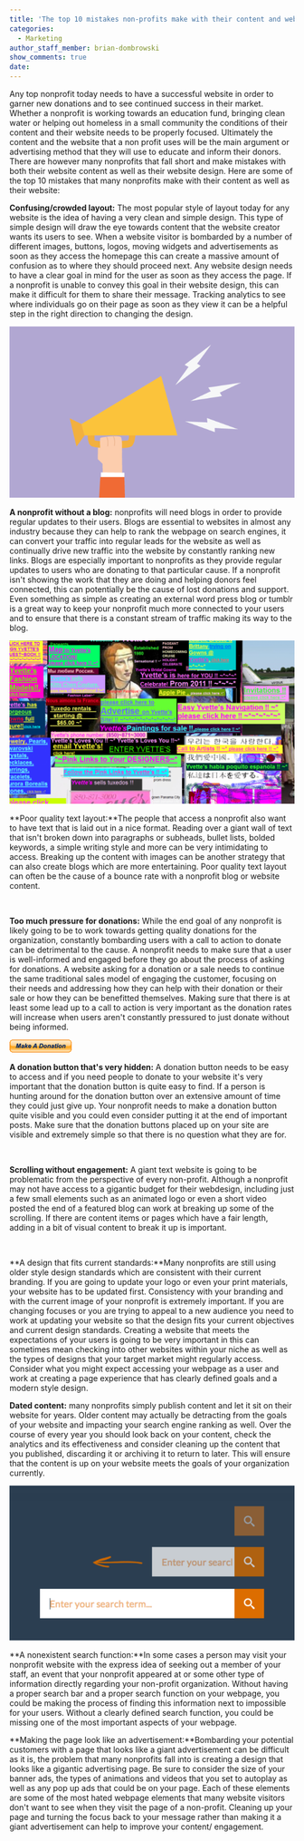 ```yaml
---
title: 'The top 10 mistakes non-profits make with their content and websites:'
categories:
  - Marketing
author_staff_member: brian-dombrowski
show_comments: true
date:
---
```



Any top nonprofit today needs to have a successful website in order to garner new donations and to see continued success in their market. Whether a nonprofit is working towards an education fund, bringing clean water or helping out homeless in a small community the conditions of their content and their website needs to be properly focused. Ultimately the content and the website that a non profit uses will be the main argument or advertising method that they will use to educate and inform their donors. There are however many nonprofits that fall short and make mistakes with both their website content as well as their website design. Here are some of the top 10 mistakes that many nonprofits make with their content as well as their website:

**Confusing/crowded layout:** The most popular style of layout today for any website is the idea of having a very clean and simple design. This type of simple design will draw the eye towards content that the website creator wants its users to see. When a website visitor is bombarded by a number of different images, buttons, logos, moving widgets and advertisements as soon as they access the homepage this can create a massive amount of confusion as to where they should proceed next. Any website design needs to have a clear goal in mind for the user as soon as they access the page. If a nonprofit is unable to convey this goal in their website design, this can make it difficult for them to share their message. Tracking analytics to see where individuals go on their page as soon as they view it can be a helpful step in the right direction to changing the design.

![](/uploads/versions/story-nonprofit-blog---x----667-400x---.png)

**A nonprofit without a blog:** nonprofits will need blogs in order to provide regular updates to their users. Blogs are essential to websites in almost any industry because they can help to rank the webpage on search engines, it can convert your traffic into regular leads for the website as well as continually drive new traffic into the website by constantly ranking new links. Blogs are especially important to nonprofits as they provide regular updates to users who are donating to that particular cause. If a nonprofit isn't showing the work that they are doing and helping donors feel connected, this can potentially be the cause of lost donations and support. Even something as simple as creating an external word press blog or tumblr is a great way to keep your nonprofit much more connected to your users and to ensure that there is a constant stream of traffic making its way to the blog.

![](/uploads/versions/138-1024x584---x----1024-584x---.png)

**Poor quality text layout:**The people that access a nonprofit also want to have text that is laid out in a nice format. Reading over a giant wall of text that isn't broken down into paragraphs or subheads, bullet lists, bolded keywords, a simple writing style and more can be very intimidating to access. Breaking up the content with images can be another strategy that can also create blogs which are more entertaining. Poor quality text layout can often be the cause of a bounce rate with a nonprofit blog or website content.

&nbsp;

**Too much pressure for donations:** While the end goal of any nonprofit is likely going to be to work towards getting quality donations for the organization, constantly bombarding users with a call to action to donate can be detrimental to the cause. A nonprofit needs to make sure that a user is well-informed and engaged before they go about the process of asking for donations. A website asking for a donation or a sale needs to continue the same traditional sales model of engaging the customer, focusing on their needs and addressing how they can help with their donation or their sale or how they can be benefitted themselves. Making sure that there is at least some lead up to a call to action is very important as the donation rates will increase when users aren't constantly pressured to just donate without being informed.

![](/uploads/versions/x-click-but21---x----110-23x---.gif)

**A donation button that's very hidden:** A donation button needs to be easy to access and if you need people to donate to your website it's very important that the donation button is quite easy to find. If a person is hunting around for the donation button over an extensive amount of time they could just give up. Your nonprofit needs to make a donation button quite visible and you could even consider putting it at the end of important posts. Make sure that the donation buttons placed up on your site are visible and extremely simple so that there is no question what they are for.

&nbsp;

**Scrolling without engagement:** A giant text website is going to be problematic from the perspective of every non-profit. Although a nonprofit may not have access to a gigantic budget for their webdesign, including just a few small elements such as an animated logo or even a short video posted the end of a featured blog can work at breaking up some of the scrolling. If there are content items or pages which have a fair length, adding in a bit of visual content to break it up is important.

&nbsp;

**A design that fits current standards:**Many nonprofits are still using older style design standards which are consistent with their current branding. If you are going to update your logo or even your print materials, your website has to be updated first. Consistency with your branding and with the current image of your nonprofit is extremely important. If you are changing focuses or you are trying to appeal to a new audience you need to work at updating your website so that the design fits your current objectives and current design standards. Creating a website that meets the expectations of your users is going to be very important in this can sometimes mean checking into other websites within your niche as well as the types of designs that your target market might regularly access. Consider what you might expect accessing your webpage as a user and work at creating a page experience that has clearly defined goals and a modern style design.

**Dated content:** many nonprofits simply publish content and let it sit on their website for years. Older content may actually be detracting from the goals of your website and impacting your search engine ranking as well. Over the course of every year you should look back on your content, check the analytics and its effectiveness and consider cleaning up the content that you published, discarding it or archiving it to return to later. This will ensure that the content is up on your website meets the goals of your organization currently.

![](/uploads/versions/expandable-search-bar-deconstructed---x----800-434x---.png)

**A nonexistent search function:**In some cases a person may visit your nonprofit website with the express idea of seeking out a member of your staff, an event that your nonprofit appeared at or some other type of information directly regarding your non-profit organization. Without having a proper search bar and a proper search function on your webpage, you could be making the process of finding this information next to impossible for your users. Without a clearly defined search function, you could be missing one of the most important aspects of your webpage.

**Making the page look like an advertisement:**Bombarding your potential customers with a page that looks like a giant advertisement can be difficult as it is, the problem that many nonprofits fall into is creating a design that looks like a gigantic advertising page. Be sure to consider the size of your banner ads, the types of animations and videos that you set to autoplay as well as any pop up ads that could be on your page. Each of these elements are some of the most hated webpage elements that many website visitors don't want to see when they visit the page of a non-profit. Cleaning up your page and turning the focus back to your message rather than making it a giant advertisement can help to improve your content/ engagement.&nbsp;